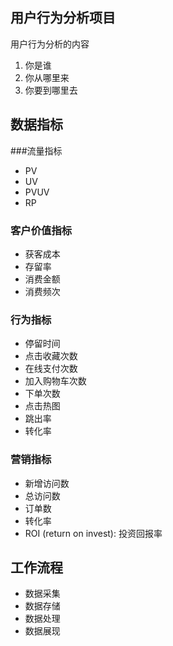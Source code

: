 ## 用户行为分析项目





用户行为分析的内容

1. 你是谁
2. 你从哪里来
3. 你要到哪里去

## 数据指标

###流量指标

* PV
* UV
* PVUV
* RP

### 客户价值指标

* 获客成本
* 存留率
* 消费金额
* 消费频次

### 行为指标

* 停留时间
* 点击收藏次数
* 在线支付次数
* 加入购物车次数
* 下单次数
* 点击热图
* 跳出率
* 转化率

### 营销指标

* 新增访问数
* 总访问数
* 订单数
* 转化率
* ROI (return on invest): 投资回报率

## 工作流程

* 数据采集
* 数据存储
* 数据处理
* 数据展现




